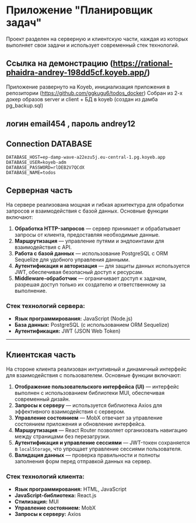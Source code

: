 # Приложение "Планировщик задач"

Проект разделен на серверную и клиентскую части, каждая из которых выполняет свои задачи и использует современный стек технологий.
## Ссылка на демонстрацию (https://rational-phaidra-andrey-198dd5cf.koyeb.app/)
Приложение развернуто на Koyeb, инициализация приложения в репозитории (https://github.com/ggkugu6/todos_docker)
Собран из 2-х докер образов server и client + БД в koyeb (создан из дамба pg_backup.sql)
## логин email454 ,  пароль andrey12
## Connection DATABASE
    DATABASE_HOST=ep-damp-wave-a22ezu5j.eu-central-1.pg.koyeb.app
    DATABASE_USER=koyeb-adm
    DATABASE_PASSWORD=rlDEB2V7QCdX
    DATABASE_NAME=todos

## Серверная часть

На сервере реализована мощная и гибкая архитектура для обработки запросов и взаимодействия с базой данных. Основные функции включают:

1. **Обработка HTTP-запросов** — сервер принимает и обрабатывает запросы от клиента, предоставляя необходимые данные.
2. **Маршрутизация** — управление путями и эндпоинтами для взаимодействия с API.
3. **Работа с базой данных** — использование PostgreSQL с ORM Sequelize для удобного управления данными.
4. **Аутентификация и авторизация** — для защиты данных используется JWT, обеспечивая безопасный доступ к ресурсам.
5. **Middleware-обработчик** — ограничивает доступ к задачам, разрешая доступ только их создателю и ответственному за выполнение.

### Стек технологий сервера:
- **Язык программирования:** JavaScript (Node.js)
- **База данных:** PostgreSQL (с использованием ORM Sequelize)
- **Аутентификация:** JWT (JSON Web Token)

---

## Клиентская часть

На стороне клиента реализован интуитивный и динамичный интерфейс для взаимодействия с пользователем. Основные функции включают:

1. **Отображение пользовательского интерфейса (UI)** — интерфейс выполнен с использованием библиотеки MUI, обеспечивая современный дизайн.
2. **Запросы к серверу** — используется библиотека Axios для эффективного взаимодействия с сервером.
3. **Управление состоянием** — MobX отвечает за управление состоянием приложения и обновление интерфейса.
4. **Маршрутизация** — React Router позволяет организовать навигацию между страницами без перезагрузки.
5. **Аутентификация и управление сессиями** — JWT-токен сохраняется в `localStorage`, что упрощает управление сессиями пользователя.
6. **Валидация данных** — проверка правильности и полноты заполнения форм перед отправкой данных на сервер.

### Стек технологий клиента:
- **Язык программирования:** HTML, JavaScript
- **JavaScript-библиотека:** React.js
- **Стилизация:** MUI
- **Управление состоянием:** MobX
- **Запросы к серверу:** Axios
